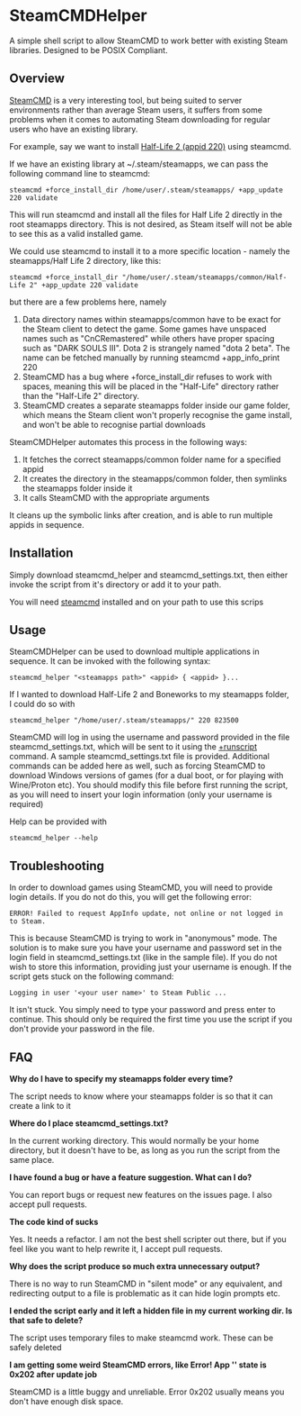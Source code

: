 # SteamCMDHelper
A simple shell script to allow SteamCMD to work better with existing Steam libraries. Designed to be POSIX Compliant.

## Overview ##

[SteamCMD](https://developer.valvesoftware.com/wiki/SteamCMD) is a very interesting tool, but being suited to server environments rather than average Steam users, it suffers from some problems when it comes to automating Steam downloading for regular users who have an existing library.

For example, say we want to install [Half-Life 2 (appid 220)](https://steamdb.info/app/220/) using steamcmd.

If we have an existing library at ~/.steam/steamapps, we can pass the following command line to steamcmd:

    steamcmd +force_install_dir /home/user/.steam/steamapps/ +app_update 220 validate
    
This will run steamcmd and install all the files for Half Life 2 directly in the root steamapps directory. This is not desired, as Steam itself will not be able to see this as a valid installed game.

We could use steamcmd to install it to a more specific location - namely the steamapps/Half Life 2 directory, like this:

    steamcmd +force_install_dir "/home/user/.steam/steamapps/common/Half-Life 2" +app_update 220 validate

 but there are a few problems here, namely

1. Data directory names within steamapps/common have to be exact for the Steam client to detect the game. Some games have unspaced names such as "CnCRemastered" while others have proper spacing such as "DARK SOULS III". Dota 2 is strangely named "dota 2 beta". The name can be fetched manually by running steamcmd +app_info_print 220
2. SteamCMD has a bug where +force_install_dir refuses to work with spaces, meaning this will be placed in the "Half-Life" directory rather than the "Half-Life 2" directory.
3. SteamCMD creates a separate steamapps folder inside our game folder, which means the Steam client won't properly recognise the game install, and won't be able to recognise partial downloads

SteamCMDHelper automates this process in the following ways:

1. It fetches the correct steamapps/common folder name for a specified appid
2. It creates the directory in the steamapps/common folder, then symlinks the steamapps folder inside it
3. It calls SteamCMD with the appropriate arguments

It cleans up the symbolic links after creation, and is able to run multiple appids in sequence.

## Installation ##

Simply download steamcmd_helper and steamcmd_settings.txt, then either invoke the script from it's directory or add it to your path.

You will need [steamcmd](https://developer.valvesoftware.com/wiki/SteamCMD#Linux) installed and on your path to use this scrips

## Usage ##

SteamCMDHelper can be used to download multiple applications in sequence. It can be invoked with the following syntax:

    steamcmd_helper "<steamapps path>" <appid> { <appid> }...
    
If I wanted to download Half-Life 2 and Boneworks to my steamapps folder, I could do so with

    steamcmd_helper "/home/user/.steam/steamapps/" 220 823500
    
SteamCMD will log in using the username and password provided in the file steamcmd_settings.txt, which will be sent to it using the [+runscript](https://developer.valvesoftware.com/wiki/SteamCMD#Automating_SteamCMD) command. A sample steamcmd_settings.txt file is provided. Additional commands can be added here as well, such as forcing SteamCMD to download Windows versions of games (for a dual boot, or for playing with Wine/Proton etc). You should modify this file before first running the script, as you will need to insert your login information (only your username is required)

Help can be provided with

    steamcmd_helper --help

## Troubleshooting ##

In order to download games using SteamCMD, you will need to provide login details. If you do not do this, you will get the following error:

    ERROR! Failed to request AppInfo update, not online or not logged in to Steam.
    
This is because SteamCMD is trying to work in "anonymous" mode. The solution is to make sure you have your username and password set in the login field in steamcmd_settings.txt (like in the sample file). If you do not wish to store this information, providing just your username is enough. If the script gets stuck on the following command:
    
    Logging in user '<your user name>' to Steam Public ...
    
It isn't stuck. You simply need to type your password and press enter to continue. This should only be required the first time you use the script if you don't provide your password in the file.

## FAQ ##

**Why do I have to specify my steamapps folder every time?**

The script needs to know where your steamapps folder is so that it can create a link to it

**Where do I place steamcmd_settings.txt?**

In the current working directory. This would normally be your home directory, but it doesn't have to be, as long as you run the script from the same place.

**I have found a bug or have a feature suggestion. What can I do?**

You can report bugs or request new features on the issues page. I also accept pull requests.

**The code kind of sucks**

Yes. It needs a refactor. I am not the best shell scripter out there, but if you feel like you want to help rewrite it, I accept pull requests.

**Why does the script produce so much extra unnecessary output?**

There is no way to run SteamCMD in "silent mode" or any equivalent, and redirecting output to a file is problematic as it can hide login prompts etc.

**I ended the script early and it left a hidden file in my current working dir. Is that safe to delete?**

The script uses temporary files to make steamcmd work. These can be safely deleted

**I am getting some weird SteamCMD errors, like Error! App '<num>' state is 0x202 after update job**

SteamCMD is a little buggy and unreliable. Error 0x202 usually means you don't have enough disk space.
